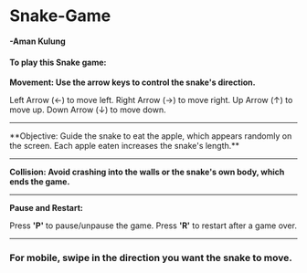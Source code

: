 # Snake-Game
**-Aman Kulung**

<h4>To play this Snake game:</h4>

**Movement: Use the arrow keys to control the snake's direction.**

Left Arrow (←) to move left.
Right Arrow (→) to move right.
Up Arrow (↑) to move up.
Down Arrow (↓) to move down.
<hr>
**Objective: Guide the snake to eat the apple, which appears randomly on the screen. Each apple eaten increases the snake's length.**

<hr>

**Collision: Avoid crashing into the walls or the snake's own body, which ends the game.**
<hr>

**Pause and Restart:**

Press **'P'** to pause/unpause the game.
Press **'R'** to restart after a game over.
<hr>
<h3>For mobile, swipe in the direction you want the snake to move.</h3>
